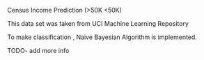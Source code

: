 Census Income Prediction (>50K <50K)

This data set was taken from UCI Machine Learning Repository

To make classification , Naive Bayesian Algorithm is implemented.

TODO- add more info

